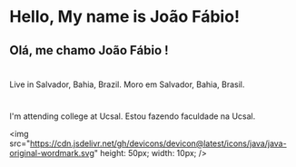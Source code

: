 # Hello, My name is João Fábio!
## Olá, me chamo João Fábio !<br>
#
Live in Salvador, Bahia, Brazil.
Moro em Salvador, Bahia, Brasil.
#
I'm attending college at Ucsal.
Estou fazendo faculdade na Ucsal.

<img src="https://cdn.jsdelivr.net/gh/devicons/devicon@latest/icons/java/java-original-wordmark.svg" height: 50px; width: 10px; />
